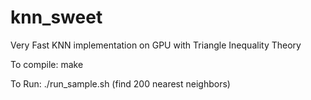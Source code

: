 # knn_sweet
Very Fast KNN implementation on GPU with Triangle Inequality Theory

To compile:
	make

To Run:
	./run_sample.sh (find 200 nearest neighbors)
